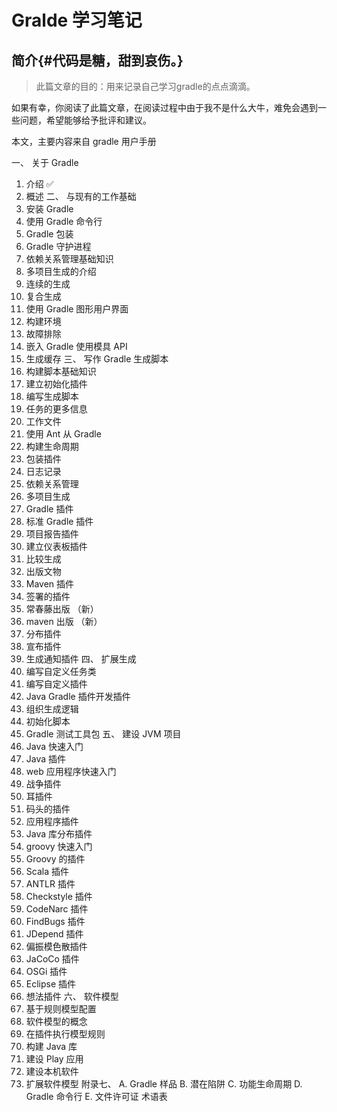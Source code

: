 

Gralde 学习笔记
====

简介{#代码是糖，甜到哀伤。}
----



> 此篇文章的目的：用来记录自己学习gradle的点点滴滴。

如果有幸，你阅读了此篇文章，在阅读过程中由于我不是什么大牛，难免会遇到一些问题，希望能够给予批评和建议。


本文，主要内容来自 gradle 用户手册

一、 关于 Gradle
1. 介绍 ✅
2. 概述
二、 与现有的工作基础
3. 安装 Gradle
4. 使用 Gradle 命令行
5. Gradle 包装
6. Gradle 守护进程
7. 依赖关系管理基础知识
8. 多项目生成的介绍
9. 连续的生成
10. 复合生成
11. 使用 Gradle 图形用户界面
12. 构建环境
13. 故障排除
14. 嵌入 Gradle 使用模具 API
15. 生成缓存
三、 写作 Gradle 生成脚本
16. 构建脚本基础知识
17. 建立初始化插件
18. 编写生成脚本
19. 任务的更多信息
20. 工作文件
21. 使用 Ant 从 Gradle
22. 构建生命周期
23. 包装插件
24. 日志记录
25. 依赖关系管理
26. 多项目生成
27. Gradle 插件
28. 标准 Gradle 插件
29. 项目报告插件
30. 建立仪表板插件
31. 比较生成
32. 出版文物
33. Maven 插件
34. 签署的插件
35. 常春藤出版 （新）
36. maven 出版 （新）
37. 分布插件
38. 宣布插件
39. 生成通知插件
四、 扩展生成
40. 编写自定义任务类
41. 编写自定义插件
42. Java Gradle 插件开发插件
43. 组织生成逻辑
44. 初始化脚本
45. Gradle 测试工具包
五、 建设 JVM 项目
46. Java 快速入门
47. Java 插件
48. web 应用程序快速入门
49. 战争插件
50. 耳插件
51. 码头的插件
52. 应用程序插件
53. Java 库分布插件
54. groovy 快速入门
55. Groovy 的插件
56. Scala 插件
57. ANTLR 插件
58. Checkstyle 插件
59. CodeNarc 插件
60. FindBugs 插件
61. JDepend 插件
62. 偏振模色散插件
63. JaCoCo 插件
64. OSGi 插件
65. Eclipse 插件
66. 想法插件
六、 软件模型
67. 基于规则模型配置
68. 软件模型的概念
69. 在插件执行模型规则
70. 构建 Java 库
71. 建设 Play 应用
72. 建设本机软件
73. 扩展软件模型
附录七、 
A. Gradle 样品
B. 潜在陷阱
C. 功能生命周期
D. Gradle 命令行
E. 文件许可证
术语表